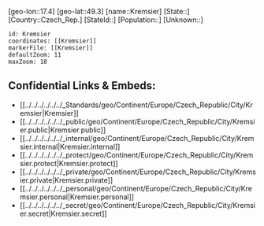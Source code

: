 ﻿---
location: [49.3,17.4]
mapzoom: [7,12] 
mapmarker: city 
type: City
tags:
- geo/City


SpocWebEntityId: 31635
isDeleted: false
confidential: public

---
[geo-lon::17.4]
[geo-lat::49.3]
[name::Kremsier]
[State::]
[Country::Czech_Rep.]
[StateId::]
[Population::]
[Unknown::]


```leaflet
id: Kremsier
coordinates: [[Kremsier]]
markerFile: [[Kremsier]]
defaultZoom: 11 
maxZoom: 18
```


## Confidential Links & Embeds: 
- [[../../../../../../_Standards/geo/Continent/Europe/Czech_Republic/City/Kremsier|Kremsier]] 
- [[../../../../../../_public/geo/Continent/Europe/Czech_Republic/City/Kremsier.public|Kremsier.public]] 
- [[../../../../../../_internal/geo/Continent/Europe/Czech_Republic/City/Kremsier.internal|Kremsier.internal]] 
- [[../../../../../../_protect/geo/Continent/Europe/Czech_Republic/City/Kremsier.protect|Kremsier.protect]] 
- [[../../../../../../_private/geo/Continent/Europe/Czech_Republic/City/Kremsier.private|Kremsier.private]] 
- [[../../../../../../_personal/geo/Continent/Europe/Czech_Republic/City/Kremsier.personal|Kremsier.personal]] 
- [[../../../../../../_secret/geo/Continent/Europe/Czech_Republic/City/Kremsier.secret|Kremsier.secret]] 

